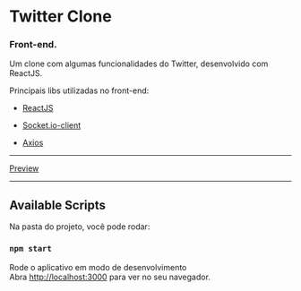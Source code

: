 # Twitter Clone
### Front-end.

Um clone com algumas funcionalidades do Twitter, desenvolvido com ReactJS.

 Principais libs utilizadas no front-end:

- [ReactJS](https://github.com/facebook/react)

- [Socket.io-client](https://github.com/socketio/socket.io-client)

- [Axios](https://github.com/axios/axios)

 ---
 
 [Preview](https://twitter-devtech.herokuapp.com/)
 
 ---

## Available Scripts

Na pasta do projeto, você pode rodar:

### `npm start`

Rode o aplicativo em modo de desenvolvimento<br>
Abra [http://localhost:3000](http://localhost:3000) para ver no seu navegador.

